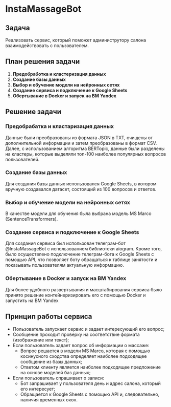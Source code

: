 # InstaMassageBot

## Задача

Реализовать сервис, который поможет администрутору салона взаимодействовать с пользователем.

## План решения задачи

1) **Предобработка и кластеризация данных**
2) **Создание базы данных**
3) **Выбор и обучение модели на нейронных сетях**
4) **Создание сервиса и подключение к Google Sheets**
4) **Обертывание в Docker и запуск на ВМ Yandex**
   

## Решение задачи

### Предобрабатка и кластаризация данных
Данные были преобразованы из формата JSON в TXT, очищены от дополнительной информации и затем преобразованы в формат CSV. Далее, с использованием алгоритма BERTopic, данные были разделены на кластеры, которые выделяли топ-100 наиболее популярных вопросов пользователей.
### Создание базы данных
Для создания базы данных использовался Google Sheets, в котором вручную создавался датасет, состоящий из 100 вопросов и ответов.
### Выбор и обучение модели на нейронных сетях
В качестве модели для обучения была выбрана модель MS Marco (SentenceTransformers).
### Создание сервиса и подключение к Google Sheets 
Для создания сервиса был использован телеграм-бот @InstaMassageBot с использованием библиотеки aiogram. Кроме того, было осуществлено подключение телеграм-бота к Google Sheets с помощью API, что позволяет боту обращаться к таблице занятости и показывать пользователям актуальную информацию.
### Обертывание в Docker и запуск на ВМ Yandex
Для более удобного развертывания и масштабирования сервиса было принято решение контейнеризировать его с помощью Docker и запустить на ВМ Yandex
## Принцип работы сервиса
- Пользователь запускает сервис и задает интересующий его вопрос;
- Сообщение проходит проверку на соответствие формата (изображение или текст);
- Если пользователь задает вопрос об информации о массаже:
  - Вопрос решается в модели MS Marco, которая с помощью косинусного сходства определяет наиболее подходящее сообщение из базы данных;
  - Ответом клиенту является наиболее подходящее предложение на основе моделей баз данных;
- Если пользователь спрашивает о записи:
  - Бот запрашивает у пользователя день и адрес салона, который его интересует;
  - Обращается к Google Sheets с помощью API и, следовательно, наличия временных окон.


